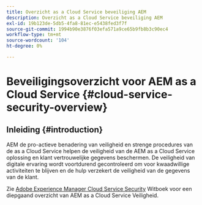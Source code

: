 ```yaml
---
title: Overzicht as a Cloud Service beveiliging AEM
description: Overzicht as a Cloud Service beveiliging AEM
exl-id: 19b123de-5db5-4fa8-81ec-e5438fed3f7f
source-git-commit: 1994b90e3876f03efa571a9ce65b9fb8b3c90ec4
workflow-type: tm+mt
source-wordcount: '104'
ht-degree: 0%

---
```


# Beveiligingsoverzicht voor AEM as a Cloud Service {#cloud-service-security-overview}

## Inleiding {#introduction}

AEM de pro-actieve benadering van veiligheid en strenge procedures van de as a Cloud Service helpen de veiligheid van de AEM as a Cloud Service oplossing en klant vertrouwelijke gegevens beschermen. De veiligheid van digitale ervaring wordt voortdurend gecontroleerd om voor kwaadwillige activiteiten te blijven en de hulp verzekert de veiligheid van de gegevens van de klant.

Zie [Adobe Experience Manager Cloud Service Security](https://www.adobe.com/content/dam/cc/en/security/pdfs/AEMCloudService_Security_Overview.pdf) Witboek voor een diepgaand overzicht van AEM as a Cloud Service Veiligheid.
